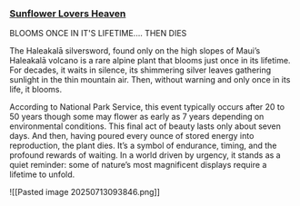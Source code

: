### [**Sunflower Lovers Heaven**](https://www.facebook.com/groups/142126849181880/user/61576346111580/?__cft__[0]=AZUubuyXgUSbvBK3TAPg2pIOW33qgtJfMFod9eBNzPcP11JXt8WB5aGEXFpFc7rbCEB5t6VRPrEHRlx-bByQVpkZbYGgQzVuOwPkiZ3o04JP4Hf-OBBY5bDs_oVISmhz5oZgEK-a-G5eL3QYQEkx1MqQoeu9LSCH3GI-ydyPqsIycQ&__tn__=-UC%2CP-R)

BLOOMS ONCE IN IT'S LIFETIME.... THEN DIES

The Haleakalā silversword, found only on the high slopes of Maui’s Haleakalā volcano is a rare alpine plant that blooms just once in its lifetime. For decades, it waits in silence, its shimmering silver leaves gathering sunlight in the thin mountain air. Then, without warning and only once in its life, it blooms.

According to National Park Service, this event typically occurs after 20 to 50 years though some may flower as early as 7 years depending on environmental conditions. This final act of beauty lasts only about seven days. And then, having poured every ounce of stored energy into reproduction, the plant dies. It’s a symbol of endurance, timing, and the profound rewards of waiting. In a world driven by urgency, it stands as a quiet reminder: some of nature’s most magnificent displays require a lifetime to unfold.

![[Pasted image 20250713093846.png]]

